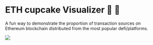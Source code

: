 # ETH cupcake Visualizer  :cake: :cup_with_straw: 

A fun way to demonstrate the proportion of transaction sources on Ethereum blockchain distributed from the most popular defi/platforms.

![](https://i.imgur.com/WJ17A9A.jpg)
